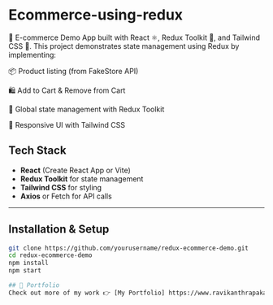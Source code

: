 # Ecommerce-using-redux
🛒 E-commerce Demo App built with React ⚛️, Redux Toolkit 🔄, and Tailwind CSS 🎨.
This project demonstrates state management using Redux by implementing:

📦 Product listing (from FakeStore API)

🛍️ Add to Cart & Remove from Cart

🔄 Global state management with Redux Toolkit

🎨 Responsive UI with Tailwind CSS


##  Tech Stack

- **React** (Create React App or Vite)
- **Redux Toolkit** for state management
- **Tailwind CSS** for styling
- **Axios** or Fetch for API calls

---

##  Installation & Setup

```bash
git clone https://github.com/yourusername/redux-ecommerce-demo.git
cd redux-ecommerce-demo
npm install
npm start

## 🔗 Portfolio  
Check out more of my work 👉 [My Portfolio] https://www.ravikanthrapaka.in/
